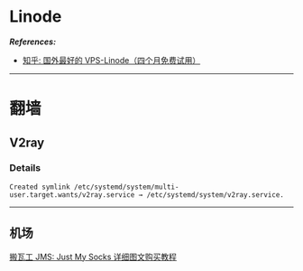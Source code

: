 # Linode

**_References:_**

- [知乎: 国外最好的 VPS-Linode（四个月免费试用）](https://zhuanlan.zhihu.com/p/80419487)

---

# 翻墙

## V2ray

### Details

```shell
Created symlink /etc/systemd/system/multi-user.target.wants/v2ray.service → /etc/systemd/system/v2ray.service.
```

---

## 机场

[搬瓦工 JMS: Just My Socks 详细图文购买教程](https://bwgjms.com/post/how-to-buy-justmysocks/)
